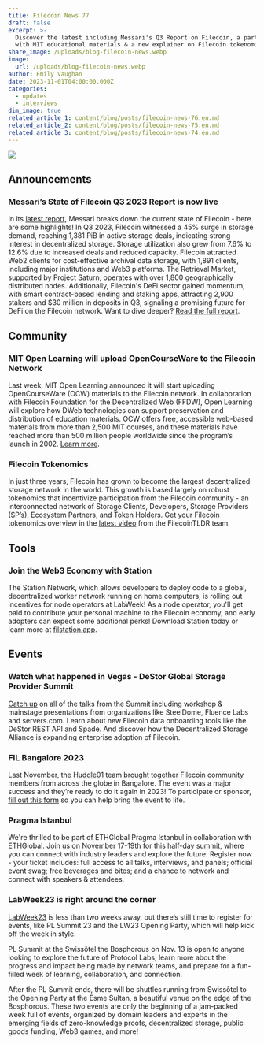 ```yaml
---
title: Filecoin News 77
draft: false
excerpt: >-
  Discover the latest including Messari's Q3 Report on Filecoin, a partnership
  with MIT educational materials & a new explainer on Filecoin tokenomics.
share_image: /uploads/blog-filecoin-news.webp
image:
  url: /uploads/blog-filecoin-news.webp
author: Emily Vaughan
date: 2023-11-01T04:00:00.000Z
categories:
  - updates
  - interviews
dim_image: true
related_article_1: content/blog/posts/filecoin-news-76.en.md
related_article_2: content/blog/posts/filecoin-news-75.en.md
related_article_3: content/blog/posts/filecoin-news-74.en.md
---
```


![](/uploads/Filecoin-News-77.webp)

## Announcements

### Messari’s State of Filecoin Q3 2023 Report is now live

In its [latest report](https://messari.io/report/state-of-filecoin-q3-2023), Messari breaks down the current state of Filecoin - here are some highlights! In Q3 2023, Filecoin witnessed a 45% surge in storage demand, reaching 1,381 PiB in active storage deals, indicating strong interest in decentralized storage. Storage utilization also grew from 7.6% to 12.6% due to increased deals and reduced capacity. Filecoin attracted Web2 clients for cost-effective archival data storage, with 1,891 clients, including major institutions and Web3 platforms. The Retrieval Market, supported by Project Saturn, operates with over 1,800 geographically distributed nodes. Additionally, Filecoin's DeFi sector gained momentum, with smart contract-based lending and staking apps, attracting 2,900 stakers and $30 million in deposits in Q3, signaling a promising future for DeFi on the Filecoin network. Want to dive deeper? [Read the full report](https://messari.io/report/state-of-filecoin-q3-2023).

## Community 

### MIT Open Learning will upload OpenCourseWare to the Filecoin Network

Last week, MIT Open Learning announced it will start uploading OpenCourseWare (OCW) materials to the Filecoin network. In collaboration with Filecoin Foundation for the Decentralized Web (FFDW), Open Learning will explore how DWeb technologies can support preservation and distribution of education materials. OCW offers free, accessible web-based materials from more than 2,500 MIT courses, and these materials have reached more than 500 million people worldwide since the program’s launch in 2002. [Learn more](https://ffdweb.org/blog/ffdw-supports-mit-open-learning-in-preserving-humanity-s-most-important-information/).

### Filecoin Tokenomics

In just three years, Filecoin has grown to become the largest decentralized storage network in the world. This growth is based largely on robust tokenomics that incentivize participation from the Filecoin community - an interconnected network of Storage Clients, Developers, Storage Providers (SP’s), Ecosystem Partners, and Token Holders. Get your Filecoin tokenomics overview in the [latest video](https://www.youtube.com/watch?v=x5a3714RzjE) from the FilecoinTLDR team.

## Tools

### Join the Web3 Economy with Station

The Station Network, which allows developers to deploy code to a global, decentralized worker network running on home computers, is rolling out incentives for node operators at LabWeek! As a node operator, you'll get paid to contribute your personal machine to the Filecoin economy, and early adopters can expect some additional perks! Download Station today or learn more at [filstation.app](http://filstation.app/).

## Events 

### Watch what happened in Vegas - DeStor Global Storage Provider Summit

[Catch up](https://destor.com/resources/events/vegas) on all of the talks from the Summit including workshop & mainstage presentations from organizations like SteelDome, Fluence Labs and servers.com. Learn about new Filecoin data onboarding tools like the DeStor REST API and Spade. And discover how the Decentralized Storage Alliance is expanding enterprise adoption of Filecoin.

### FIL Bangalore 2023

Last November, the [Huddle01](https://huddle01.com/) team brought together Filecoin community members from across the globe in Bangalore. The event was a major success and they’re ready to do it again in 2023! To participate or sponsor, [fill out this form](https://airtable.com/appQ7amP2xWPIdpcm/shrcsYixIwf6M8KYc) so you can help bring the event to life.

### Pragma Istanbul

We're thrilled to be part of ETHGlobal Pragma Istanbul in collaboration with ETHGlobal. Join us on November 17-19th for this half-day summit, where you can connect with industry leaders and explore the future. Register now - your ticket includes: full access to all talks, interviews, and panels; official event swag; free beverages and bites; and a chance to network and connect with speakers & attendees.

### LabWeek23 is right around the corner

[LabWeek23](http://23.labweek.io/) is less than two weeks away, but there’s still time to register for events, like PL Summit 23 and the LW23 Opening Party, which will help kick off the week in style.

PL Summit at the Swissôtel the Bosphorous on Nov. 13 is open to anyone looking to explore the future of Protocol Labs, learn more about the progress and impact being made by network teams, and prepare for a fun-filled week of learning, collaboration, and connection.

After the PL Summit ends, there will be shuttles running from Swissôtel to the Opening Party at the Esme Sultan, a beautiful venue on the edge of the Bosphorous. These two events are only the beginning of a jam-packed week full of events, organized by domain leaders and experts in the emerging fields of zero-knowledge proofs, decentralized storage, public goods funding, Web3 games, and more!
